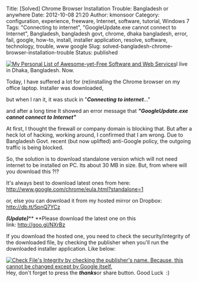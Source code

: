 Title: [Solved] Chrome Browser Installation Trouble: Bangladesh or anywhere
Date: 2012-10-08 21:20
Author: kmonsoor
Category: configuration, experience, freeware, Internet, software, tutorial, Windows 7
Tags: "Connecting to internet", "GoogleUpdate.exe cannot connect to Internet", Bangladesh, bangladesh govt, chrome, dhaka bangladesh, error, fail, google, how-to, install, installer application, resolve, software, technology, trouble, www google
Slug: solved-bangladesh-chrome-browser-installation-trouble
Status: published

[![](http://kmonsoor.files.wordpress.com/2011/04/google_chrome.png "My Personal List of Awesome-yet-Free Software and Web Services")](http://kmonsoor.files.wordpress.com/2011/04/google_chrome.png)I
live in Dhaka, Bangladesh. Now.

Today, I have suffered a lot for (re)installing the Chrome browser on my
office laptop. Installer was downloaded,

but when I ran it, it was stuck in "***Connecting to internet***..."

and after a long time It showed an error message that
***"GoogleUpdate.exe cannot connect to Internet"***

<!--more-->

At first, I thought the firewall or company domain is blocking that. But
after a heck lot of hacking, working around, I confirmed that I am
wrong. Due to Bangladesh Govt. recent (but now uplifted) anti-Google
policy, the outgoing traffic is being blocked.

So, the solution is to download standalone version which will not need
internet to be installed on PC. Its about 30 MB in size. But, from where
will you download this ?!?

It's always best to download latest ones from here:
<http://www.google.com/chrome/eula.html?standalone=1>

or, else you can download it from my hosted mirror on Dropbox: 
<http://db.tt/5pnQ7YCz>

***(Update)***** **Please download the latest one on this
link: <http://goo.gl/NXrBz>

If you download the hosted one, you need to check the security/integrity
of the downloaded file, by checking the publisher when you'll run the
downloaded installer application. Like below:

[![Check File's Integrity by checking the publisher's name. Because,
this cannot be changed except by Google
itself.](http://kmonsoor.files.wordpress.com/2012/10/screenshot050.png "Check File's Integrity")](http://kmonsoor.files.wordpress.com/2012/10/screenshot050.png)  
Hey, don't forget to press the ***thanks***or share button. Good Luck 
:)

